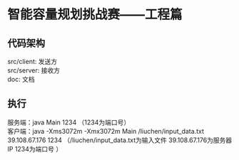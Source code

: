 # 智能容量规划挑战赛——工程篇

## 代码架构

src/client: 发送方  
src/server: 接收方   
doc: 文档

## 执行

服务端：java Main 1234   （1234为端口号）   
客户端：java -Xms3072m -Xmx3072m Main /liuchen/input_data.txt 39.108.67.176 1234 （/liuchen/input_data.txt为输入文件 39.108.67.176为服务器IP  1234为端口号 ）

